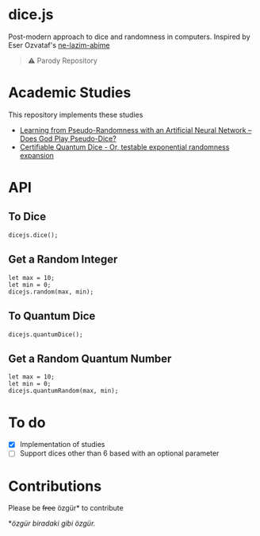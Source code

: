 # dice.js
Post-modern approach to dice and randomness in computers. Inspired by Eser Ozvataf's [ne-lazim-abime](https://github.com/eserozvataf/ne-lazim-abime)

> ⚠️ Parody Repository

# Academic Studies
This repository implements these studies
- [Learning from Pseudo-Randomness with an Artificial Neural Network – Does God Play Pseudo-Dice?](https://arxiv.org/pdf/1801.01117.pdf)
- [Certifiable Quantum Dice - Or, testable exponential randomness expansion](https://arxiv.org/pdf/1111.6054.pdf)

# API
## To Dice
```
dicejs.dice();
```
## Get a Random Integer
```
let max = 10;
let min = 0;
dicejs.random(max, min); 
```

## To Quantum Dice
```
dicejs.quantumDice(); 
```

## Get a Random Quantum Number
```
let max = 10;
let min = 0;
dicejs.quantumRandom(max, min); 
```

# To do
- [x] Implementation of studies
- [ ] Support dices other than 6 based with an optional parameter

# Contributions
Please be ~~free~~ özgür* to contribute

**özgür biradaki gibi özgür.*
